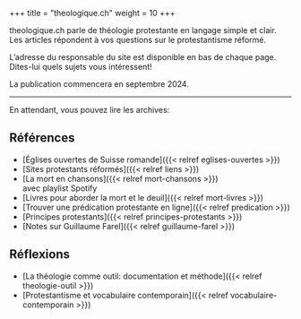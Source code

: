 +++
title = "theologique.ch"
weight = 10
+++


theologique.ch parle de théologie protestante en langage simple et clair.  
Les articles répondent à vos questions sur le protestantisme réformé.

L’adresse du responsable du site est disponible en bas de chaque page.  
Dites-lui quels sujets vous intéressent!

La publication commencera en septembre 2024.

----

En attendant, vous pouvez lire les archives:

## Références

- [Églises ouvertes de Suisse romande]({{< relref eglises-ouvertes >}})
- [Sites protestants réformés]({{< relref liens >}})
- [La mort en chansons]({{< relref mort-chansons >}})  
  avec playlist Spotify
- [Livres pour aborder la mort et le deuil]({{< relref mort-livres >}})
- [Trouver une prédication protestante en ligne]({{< relref predication >}})
- [Principes protestants]({{< relref principes-protestants >}})
- [Notes sur Guillaume Farel]({{< relref guillaume-farel >}})

## Réflexions

- [La théologie comme outil: documentation et méthode]({{< relref theologie-outil >}})
- [Protestantisme et vocabulaire contemporain]({{< relref vocabulaire-contemporain >}})
 